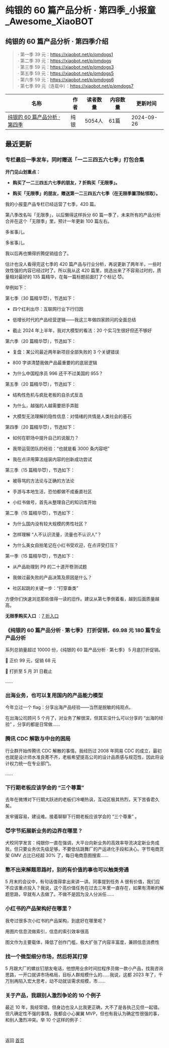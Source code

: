 # 纯银的 60 篇产品分析 · 第四季_小报童_Awesome_XiaoBOT

## 纯银的 60 篇产品分析 · 第四季介绍
> · 第一季 39 元：https://xiaobot.net/p/pmdogs1    
· 第二季 39 元：https://xiaobot.net/p/pmdogs    
· 第三季 59 元：https://xiaobot.net/p/pmdogs3    
· 第五季 59 元：https://xiaobot.net/p/pmdogs5    
· 第六季 59 元：https://xiaobot.net/p/pmdogs6    
· 第七季 99 元（连载中）：https://xiaobot.net/p/pmdogs7  
  


|名称|作者|读者数量|内容数量|更新时间|
|---|---|---|---|---|
|[纯银的 60 篇产品分析 · 第四季](https://xiaobot.net/p/pmdogs4?refer=0b133df9-27dc-423b-8101-639049001c13)|纯银|5054人|61篇|2024-09-26|

## 最近更新
### 专栏最后一季发车，同时赠送「一二三四五六七季」打包合集

**开门见山划重点：**

  * **购买了一二三四五六七季的朋友，7 折购买「无限季」。**

  * **购买「无限季」的朋友，赠送第一二三四五六七季（在无限季置顶帖领取）。**

我的小报童产品专栏已经运营了七季，420 篇。

第八季改名叫「无限季」，以后懒得这样拆分 60 篇一季了，未来所有的产品分析合并在这个「无限季」里，预计一年更新 100 篇左右。

多省事儿。

多省事儿。

我以后再也懒得折腾促销组合了。

估计也没人看得完这七季的 420 篇产品与行业分析，再说更新了两年半，一些时效性强的内容已经过时了。所以我从这 420
篇里，挑选出来了不容易过时的，质量相对最好的 135 篇精华，在每一篇标题前面打了个标记 😈。

举例如下：

第七季（30 篇精华😈），节选如下：

  * 四个红利出尽：互联网行业下行归因

  * 低增长时代的产品经营逻辑——我这三年做四家顾问的全面总结

  * 截止 2024 年上半年，我对大模型的看法：20 个实习生很好但还不够好

第六季（20 篇精华😈），节选如下：

  * 复盘：某公司最近两年新项目全部失败的 3 个关键错误

  * 800 字讲清楚我做产品最重要的的底层逻辑

  * 为什么中国程序员 996 还干不过美国的 955？

第五季（20 篇精华😈），节选如下：

  * 结构性危机与疯批老板的自杀式反击

  * 为什么，越强的人越需要把手弄脏

  * 大模型无法理解的隐性信息：对情绪的共情是人类社会的基石

第四季（20 篇精华😈），节选如下：

  * 如何在职场中提升自己的说服力？

  * 我带运营团队的经验：“也就是看 3000 条内容吧”

  * 我在点评用算法组装内容的创新成功尝试

第三季（15 篇精华😈），节选如下：

  * 被辱骂的方法论与正确的方法论

  * 手游与本地生活，恐怕都做不成垂直社区

  * 小红书做号，首先从整理自己的知识库开始

第二季（15 篇精华😈），节选如下：

  * 为什么国内没有较大规模的男性社区？

  * 怎样理解 “人不认识流量，流量也不认识人”？

  * 为什么美女自拍笔记在小红书受欢迎，在点评受打压？

第一季（15 篇精华😈），节选如下：

  * 从产品助理到 P9 的二十道开卷测试题

  * 我做过最失败的产品决策及原因是什么？

  * 社区起跳的关键一步：“打穿垂类”

方便你们快速浏览那些值得一读的旧作。建议从第七季倒着看，越到后面质量越高。

**无限季购买入口** ：[7
折入口](https://xiaobot.net/coupon/430989c4-4740-48d0-af36-3dde0e7b0be4)

### 《纯银的 60 篇产品分析 · 第七季》 打折促销，69.98 元 180 篇专业产品分析

系列总销量超过 10000 份，《纯银的 60 篇产品分析 · 第七季》 5 月底打折促销。

🎉 正价 99 元，促销 68 元

🎉 打折至 5 月 31 日截止

......

### 出海业务，也可以复用国内的产品能力模型

今年立过一个 flag：分享出海产品经验——当然是脱敏的纯观点。

在出海公司顾问 5 个月了，对业务了解很深，但其实没什么可以分享的 “出海的经验” ，分享的都是日常做......

### 腾讯 CDC 解散与中台的困局

行业群开始传腾讯 CDC 解散的事情。我经历过 2008 年网易 CDC
的成立，最初也就是设计师水准良莠不齐，老板希望提高公司的设计品质感与规范性，因此将设计权力统一在专业部门。

......

### 下行期老板应该学会的 “三个尊重”

去年在微博对下行期大跃进的老板们冷嘲热讽，互动区极其热烈，天下苦昏君久矣。

发牢骚容易，建设难。接着聊聊下行期老板应该学会的 “三个尊重” 。

### 😈字节拓展新业务的边界在哪里？

犬校同学发言：纯银你一直在强调，大平台向新业务的高效率导流决定新业务成败。但只要业务优先级足够，不要低估跳舞厂的产运进化手段和决心。字节电商货架 GMV
占比已经超 30% 了，每日电商意图搜索......

### 憋不出来解题思路时，别的有价值的事也可以触类旁通

5 月末的会议中，有句话值得拿出来讲一讲。同事提到任务 A
很有价值，我们应不应该重点投入？我说，这个高价值任务在过去三年里一直存在，如果有清晰的解题思路，早就有人去做了。不做不是因为没人分派任......

### 小红书的产品架构好在哪里？

我夸过很多次小红书的产品架构，到底好在哪里呢？

用图片信息流做索引，信息的索引效率很高

图文作为主要载体，降低了创作门槛，极大扩张了内容丰富度，兼顾信息消费性

### 找一个微型细分市场，然后将其打穿

5 月跟大厂的螺丝钉朋友电话，他想用业余时间拉程序员做一款小产品，找我咨询思路，一开口就讲市场格局，目标人群规模什么的……我说，这都 2023
年了，千万别再陷入宏大思考，动不动就谈需求规模，市......

### 关于产品，我跟别人激烈争论的 10 个例子

最近 10 年，我经常错，但身边也没人比我更正确，大不了是各执己见但一起错。但凡确定性不强的事情，我都会小心翼翼
MVP，但也有我认为确定性很强的事，和别人激烈冲突。举 10 个这样的例子：


<a href="https://github.com/Reno9527/awesome-xiaobot" style="color: white; text-decoration: none;">awesome-xiaobot</a>

返回 [首页](../README.md)
